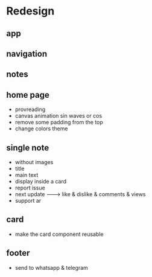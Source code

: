 # **Redesign**

## app

<!-- - change the size of the container -->

## navigation

<!-- - set a container expand to full width -->
<!-- - position fixed -->
<!-- - blur 10px -->
<!-- - theme toggle button -->
<!-- - change every text bg to the new values -->
<!-- - loading postioning -->
<!-- - make a lighter color in tailwind -->
<!-- - close mobile nav on click of a link button -->

## notes

<!-- - for active category set a different color -->

## home page

<!-- - one section -->
- provreading
- canvas animation sin waves or cos
- remove some padding from the top
- change colors theme

## single note

- without images
- title
- main text
- display inside a card
- report issue
- next update ---> like & dislike & comments & views
- support ar

## card

- make the card component reusable

## footer

- send to whatsapp & telegram
